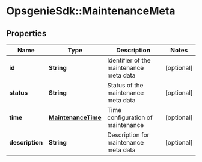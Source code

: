 # OpsgenieSdk::MaintenanceMeta

## Properties
Name | Type | Description | Notes
------------ | ------------- | ------------- | -------------
**id** | **String** | Identifier of the maintenance meta data | [optional] 
**status** | **String** | Status of the maintenance meta data | [optional] 
**time** | [**MaintenanceTime**](MaintenanceTime.md) | Time configuration of maintenance | [optional] 
**description** | **String** | Description for maintenance meta data | [optional] 


